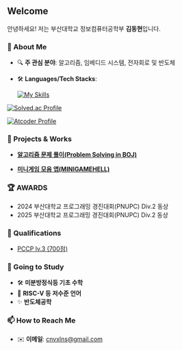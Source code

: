 ## Welcome

안녕하세요! 저는 부산대학교 정보컴퓨터공학부 **김동현**입니다.  

### 🚀 About Me  
- 🔍 **주 관심 분야**: 알고리즘, 임베디드 시스템, 전자회로 및 반도체
- 🛠️ **Languages/Tech Stacks**:

  [![My Skills](https://skillicons.dev/icons?i=c,cpp,py,java)](https://skillicons.dev)

 [![Solved.ac Profile](http://mazassumnida.wtf/api/generate_badge?boj=okmac03)](https://solved.ac/okmac03)

[![Atcoder Profile](https://atcoder-badge.kro.kr?id=cnvxlns)](https://atcoder.jp/users/cnvxlns)

  
  
### 📌 Projects & Works
- **[알고리즘 문제 풀이(Problem Solving in BOJ)](https://github.com/cnvxlns/bojcodes)**

- **[미니게임 모음 앱(MINIGAMEHELL)](https://github.com/cnvxlns/MinigameHell)**

### 🏆 AWARDS
- 2024 부산대학교 프로그래밍 경진대회(PNUPC) Div.2 동상
- 2025 부산대학교 프로그래밍 경진대회(PNUPC) Div.2 동상

### 🪪 Qualifications
- [PCCP lv.3 (700점)](https://certi.programmers.co.kr/result/share/11665?utm_campaign=certi-issuance-share&utm_content=share&utm_medium=social&utm_source=community)

### 🎯 Going to Study
- 🛠️ **미분방정식등 기초 수학**
- 📡 **RISC-V 등 저수준 언어**
- ✨ **반도체공학**
  
### 📫 How to Reach Me  
- ✉️ **이메일**: cnvxlns@gmail.com


